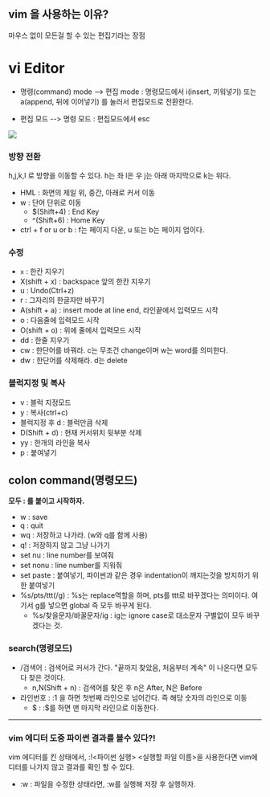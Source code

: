 ## vim 을 사용하는 이유?
마우스 없이 모든걸 할 수 있는 편집기라는 장점


# vi Editor

* 명령(command) mode --> 편집 mode : 명령모드에서 i(insert, 끼워넣기) 또는 a(append, 뒤에 이어넣기) 를 눌러서 편집모드로 전환한다.

* 편집 모드 --> 명령 모드 : 편집모드에서 esc

<img src="https://github.com/dongseoklee1541/Docker/blob/master/image/99b983892094b5c6d2fc3736e15da7d1.png?raw=true">


### 방향 전환
h,j,k,l 로 방향을 이동할 수 있다. h는 좌 l은 우 j는 아래 마지막으로 k는 위다. 
* HML : 화면의 제일 위, 중간, 아래로 커서 이동
* w : 단어 단위로 이동
  * $(Shift+4) : End Key
  * ^(Shift+6) : Home Key
* ctrl + f or u or b : f는 페이지 다운, u 또는 b는 페이지 업이다.

### 수정
* `x` : 한칸 지우기
* X(shift + x) : backspace 앞의 한칸 지우기
* u : Undo(Ctrl+z)
* r : 그자리의 한글자만 바꾸기
* A(shift + a) : insert mode at line end, 라인끝에서 입력모드 시작
* o : 다음줄에 입력모드 시작
* O(shift + o) : 위에 줄에서 입력모드 시작
* dd : 한줄 지우기
* cw : 한단어를 바꿔라. c는 무조건 change이며 w는 word를 의미한다.
* dw : 한단어를 삭제해라. d는 delete

### 블럭지정 및 복사
* v : 블럭 지정모드
* y : 복사(ctrl+c)
* 블럭지정 후 d : 블럭만큼 삭제
* D(Shift + d) : 현재 커서위치 뒷부분 삭제
* yy : 한개의 라인을 복사
* p : 붙여넣기


## colon command(명령모드)
**모두 : 를 붙이고 시작하자.**
* w : save
* q : quit
* wq : 저장하고 나가라. (w와 q를 함께 사용)
* q! : 저장하지 않고 그냥 나가기
* set nu : line number를 보여줘
* set nonu : line number를 지워줘
* set paste : 붙여넣기, 파이썬과 같은 경우 indentation이 깨지는것을 방지하기 위한 붙여넣기
* %s/pts/ttt(/g) : %s는 replace역할을 하며, pts를 ttt로 바꾸겠다는 의미이다. 여기서 g를 넣으면 global 즉 모두 바꾸게 된다.
  * %s/찾을문자/바꿀문자/ig : ig는 ignore case로 대소문자 구별없이 모두 바꾸겠다는 것.
### search(명령모드)
* /검색어 : 검색어로 커서가 간다. "끝까지 찾았음, 처음부터 계속" 이 나온다면 모두 다 찾은 것이다.
  * n,N(Shift + n) : 검색어를 찾은 후 n은 After, N은 Before
* 라인번호 : :1 을 하면 첫번째 라인으로 넘어간다. 즉 해당 숫자의 라인으로 이동
  * $ : :$를 하면 맨 마지막 라인으로 이동한다.
 
--------

### vim 에디터 도중 파이썬 결과를 볼수 있다?!
vim 에디터를 킨 상태에서, :!<파이썬 실행> <실행할 파일 이름>을 사용한다면 vim에디터를 나가지 않고 결과를 확인 할 수 있다.

* :w : 파일을 수정한 상태라면, :w를 실행해 저장 후 실행하자.
